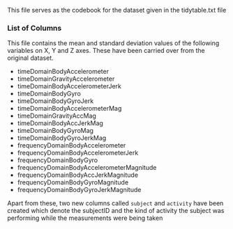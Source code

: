 This file serves as the codebook for the dataset given in the tidytable.txt file

### List of Columns
This file contains the mean and standard deviation values of the following variables on X, Y and Z axes. 
These have been carried over from the original dataset.
- timeDomainBodyAccelerometer
- timeDomainGravityAccelerometer
- timeDomainBodyAccelerometerJerk
- timeDomainBodyGyro
- timeDomainBodyGyroJerk
- timeDomainBodyAccelerometerMag
- timeDomainGravityAccMag
- timeDomainBodyAccJerkMag
- timeDomainBodyGyroMag
- timeDomainBodyGyroJerkMag
- frequencyDomainBodyAccelerometer
- frequencyDomainBodyAccelerometerJerk
- frequencyDomainBodyGyro
- frequencyDomainBodyAccelerometerMagnitude
- frequencyDomainBodyAccJerkMagnitude
- frequencyDomainBodyGyroMagnitude
- frequencyDomainBodyGyroJerkMagnitude

Apart from these, two new columns called `subject` and `activity` have been created which denote the subjectID and the kind of activity 
the subject was performing while the measurements were being taken
